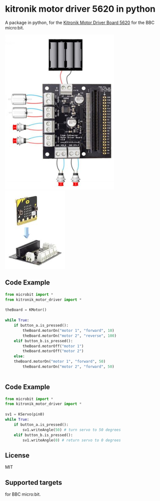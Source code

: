# kitronik motor driver 5620 in python
A package in python, for the [Kitronik Motor Driver Board 5620](https://kitronik.co.uk/products/5620-motor-driver-board-for-the-bbc-microbit-v2) for the BBC micro:bit.

![logo](https://github.com/mimidbe/kitronik-motor-driver-5620-in-python/blob/main/images/circuit.png)    ![logo](https://github.com/mimidbe/kitronik-motor-driver-5620-in-python/blob/main/images/circuit1.jpg)


## Code Example
```Python
from microbit import *
from kitronik_motor_driver import *

theBoard = KMotor()

while True:
    if button_a.is_pressed():
        theBoard.motorOn("motor 1", "forward", 10)
        theBoard.motorOn("motor 2", "reverse", 100)
    elif button_b.is_pressed():
        theBoard.motorOff("motor 1")
        theBoard.motorOff("motor 2")
    else:
	theBoard.motorOn("motor 1", "forward", 50)
        theBoard.motorOn("motor 2", "forward", 50)
	
```

## Code Example
```Python
from microbit import *
from kitronik_motor_driver import *

sv1 = KServo(pin0)
while True:
    if button_a.is_pressed():
        sv1.writeAngle(50) # turn servo to 50 degrees 
    elif button_b.is_pressed():
        sv1.writeAngle(0) # return servo to 0 degrees         
```


## License
MIT

## Supported targets
for BBC micro:bit.
